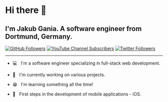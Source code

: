# Hi there 👋

## I'm Jakub Gania. A software engineer from Dortmund, Germany.

[![GitHub Followers](https://img.shields.io/github/followers/jakubgania?label=GitHub%20Followers!&style=social)](https://github.com/jakubgania)
[![YouTube Channel Subscribers](https://img.shields.io/youtube/channel/subscribers/UCpRXjQ_FgRfAqP6uIsA7UEQ?label=YouTube%20Subscribers!&style=social)](https://www.youtube.com/channel/UCpRXjQ_FgRfAqP6uIsA7UEQ?sub_confirmation=1)
[![Twitter Followers](https://img.shields.io/twitter/follow/jakubgania?label=Twitter%20Followers!&style=social)](https://twitter.com/intent/follow?screen_name=jakubgania)

---

- :computer: &nbsp; I'm a software engineer specializing in full-stack web development.

- :rocket: &nbsp; I'm currently working on various projects.

- :grin: &nbsp; I'm learning something all the time!

- :iphone: &nbsp; First steps in the development of mobile applications - iOS.

<!--
**jakubgania/jakubgania** is a ✨ _special_ ✨ repository because its `README.md` (this file) appears on your GitHub profile.

Here are some ideas to get you started:

- 🔭 I’m currently working on ...
- 🌱 I’m currently learning ...
- 👯 I’m looking to collaborate on ...
- 🤔 I’m looking for help with ...
- 💬 Ask me about ...
- 📫 How to reach me: ...
- 😄 Pronouns: ...
- ⚡ Fun fact: ...
-->
